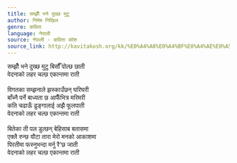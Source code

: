```yaml
---
title: सम्झौँ भने दुख्छ मुटु
author: निमेष निखिल
genre: कविता
language: नेपाली
source: नेपाली - कविता कोश
source_link: http://kavitakosh.org/kk/%E0%A4%A8%E0%A4%BF%E0%A4%AE%E0%A5%87%E0%A4%B7_%E0%A4%A8%E0%A4%BF%E0%A4%96%E0%A4%BF%E0%A4%B2
---
```


सम्झौँ भने दुख्छ मुटु बिर्सौँ पोल्छ छाती  
वेदनाको लहर चल्छ एकान्तमा राती  
   
विगतका सम्झनाले झस्काउँछन् घरिघरी  
बाँच्नै पर्ने बाध्यता छ आफैँभित्र मरिमरी  
कति चढाऊँ ढुङ्गालाई अझै फूलपाती  
वेदनाको लहर चल्छ एकान्तमा राती  
   
बितेका ती पल डुल्छन् बेहिसाब बतासमा  
एक्लै रुन्छ यौटा तारा मेरो मनको आकाशमा  
पिरतीमा फस्नुभन्दा मर्नु रै'छ जाती  
वेदनाको लहर चल्छ एकान्तमा राती
